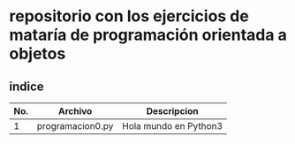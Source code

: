 # repositorio con los ejercicios de mataría de programación orientada a objetos  

## indice

|No.|Archivo|Descripcion|
|--|--|--|
|1|programacion0.py|Hola mundo en Python3|

